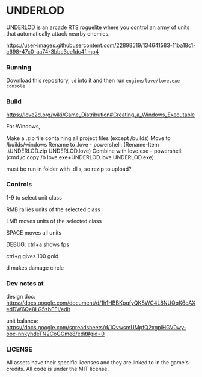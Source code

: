






# UNDERLOD

UNDERLOD is an arcade RTS roguelite where you control an army of units that automatically attack nearby enemies.

https://user-images.githubusercontent.com/22898519/134641583-11ba18c1-c698-47c0-aa74-3bbc3ce1dc4f.mp4

### Running

Download this repository, `cd` into it and then run `engine/love/love.exe --console .`

### Build

https://love2d.org/wiki/Game_Distribution#Creating_a_Windows_Executable

For Windows,

Make a .zip file containing all project files (except /builds)
Move to /builds/windows
Rename to .love - powershell: (Rename-Item .\UNDERLOD.zip UNDERLOD.love)
Combine with love.exe - powershell: (cmd /c copy /b love.exe+UNDERLOD.love UNDERLOD.exe)

must be run in folder with .dlls, so rezip to upload?


### Controls
1-9 to select unit class

RMB rallies units of the selected class

LMB moves units of the selected class

SPACE moves all units

DEBUG:
ctrl+a shows fps

ctrl+g gives 100 gold

d makes damage circle

### Dev notes at
design doc:
https://docs.google.com/document/d/1h1HBBKpgfyQK8WC4L8NUQqK6oAXedDW6Qe8LG5zbEEI/edit

unit balance:
https://docs.google.com/spreadsheets/d/1QvwsmUMpfQ2xgpiHGV0wy-ooc-nnkyhdeTN2CoGGme8/edit#gid=0

### LICENSE

All assets have their specific licenses and they are linked to in the game's credits. All code is under the MIT license.
